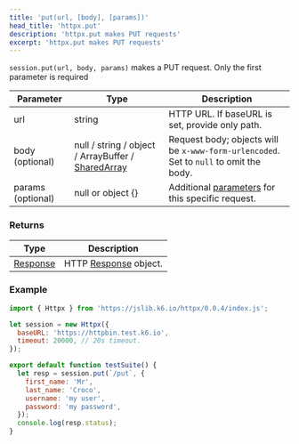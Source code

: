 ```yaml
---
title: 'put(url, [body], [params])'
head_title: 'httpx.put'
description: 'httpx.put makes PUT requests'
excerpt: 'httpx.put makes PUT requests'
---
```


`session.put(url, body, params)` makes a PUT request. Only the first parameter is required

| Parameter         | Type                                                                                            | Description                                                                              |
| ----------------- | ----------------------------------------------------------------------------------------------- | ---------------------------------------------------------------------------------------- |
| url               | string                                                                                          | HTTP URL. If baseURL is set, provide only path.                                          |
| body (optional)   | null / string / object / ArrayBuffer / [SharedArray](/javascript-api/v0.32/k6-data/sharedarray) | Request body; objects will be `x-www-form-urlencoded`. Set to `null` to omit the body.   |
| params (optional) | null or object {}                                                                               | Additional [parameters](/javascript-api/v0.32/k6-http/params) for this specific request. |

### Returns

| Type                                               | Description                                                     |
| -------------------------------------------------- | --------------------------------------------------------------- |
| [Response](/javascript-api/v0.32/k6-http/response) | HTTP [Response](/javascript-api/v0.32/k6-http/response) object. |

### Example

<CodeGroup labels={[]}>

```javascript
import { Httpx } from 'https://jslib.k6.io/httpx/0.0.4/index.js';

let session = new Httpx({
  baseURL: 'https://httpbin.test.k6.io',
  timeout: 20000, // 20s timeout.
});

export default function testSuite() {
  let resp = session.put(`/put`, {
    first_name: 'Mr',
    last_name: 'Croco',
    username: 'my user',
    password: 'my password',
  });
  console.log(resp.status);
}
```

</CodeGroup>
